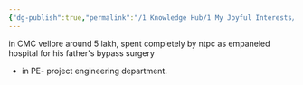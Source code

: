 ```yaml
---
{"dg-publish":true,"permalink":"/1 Knowledge Hub/1 My Joyful Interests/People/Others/Puru/","noteIcon":""}
---
```


in CMC vellore around 5 lakh, spent completely by ntpc as empaneled hospital for his father's bypass surgery
- in PE- project engineering department.
